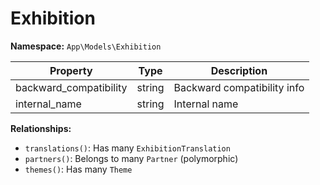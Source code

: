 # Exhibition

**Namespace:** `App\Models\Exhibition`

| Property               | Type   | Description                 |
| ---------------------- | ------ | --------------------------- |
| backward_compatibility | string | Backward compatibility info |
| internal_name          | string | Internal name               |

**Relationships:**

- `translations()`: Has many `ExhibitionTranslation`
- `partners()`: Belongs to many `Partner` (polymorphic)
- `themes()`: Has many `Theme`
